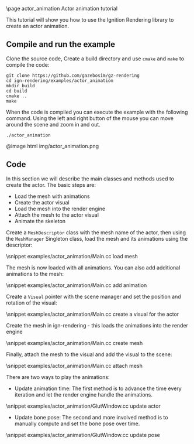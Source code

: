 \page actor_animation Actor animation tutorial

This tutorial will show you how to use the Ignition Rendering library to create an actor animation.

## Compile and run the example

Clone the source code, Create a build directory and use `cmake` and `make` to compile the code:

```{.sh}
git clone https://github.com/gazebosim/gz-rendering
cd ign-rendering/examples/actor_animation
mkdir build
cd build
cmake ..
make
```

When the code is compiled you can execute the example with the following command. Using the left and right button of the mouse you can move around the scene and zoom in and out.

```{.sh}
./actor_animation
```

@image html img/actor_animation.png

## Code

In this section we will describe the main classes and methods used to create the actor. The basic steps are:

 - Load the mesh with animations
 - Create the actor visual
 - Load the mesh into the render engine
 - Attach the mesh to the actor visual
 - Animate the skeleton

Create a `MeshDescriptor` class with the mesh name of the actor, then using the `MeshManager` Singleton class, load the mesh and its animations using the descriptor:

\snippet examples/actor_animation/Main.cc load mesh

The mesh is now loaded with all animations. You can also add additional animations to the mesh:

\snippet examples/actor_animation/Main.cc add animation

Create a `Visual` pointer with the scene manager and set the position and rotation of the visual:

\snippet examples/actor_animation/Main.cc create a visual for the actor

Create the mesh in ign-rendering - this loads the animations into the render engine

\snippet examples/actor_animation/Main.cc create mesh

Finally, attach the mesh to the visual and add the visual to the scene:

\snippet examples/actor_animation/Main.cc attach mesh

There are two ways to play the animations:

 - Update animation time: The first method is to advance the time every iteration and let the render engine handle the animations.

\snippet examples/actor_animation/GlutWindow.cc update actor

 - Update bone pose: The second and more involved method is to manually compute and set the bone pose over time.

\snippet examples/actor_animation/GlutWindow.cc update pose


